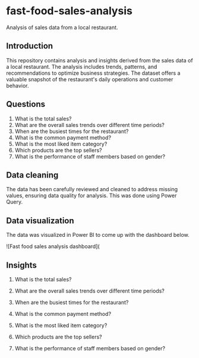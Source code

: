 # fast-food-sales-analysis
Analysis of sales data from a local restaurant.

## Introduction
This repository contains analysis and insights derived from the sales data of a local restaurant. The analysis includes trends, patterns, and recommendations to optimize business strategies. The dataset offers a valuable snapshot of the restaurant's daily operations and customer behavior.

## Questions
1. What is the total sales?
2. What are the overall sales trends over different time periods?
3. When are the busiest times for the restaurant?
4. What is the common payment method?
5. What is the most liked item category?
6. Which products are the top sellers?
7. What is the performance of staff members based on gender?

## Data cleaning

The data has been carefully reviewed and cleaned to address missing values, ensuring data quality for analysis. This was done using Power Query.

## Data visualization

The data was visualized in Power BI to come up with the dashboard below.

![Fast food sales analysis dashboard](
## Insights

1. What is the total sales?
   
2. What are the overall sales trends over different time periods?
   
3. When are the busiest times for the restaurant?

  
4. What is the common payment method?

   
5. What is the most liked item category?

    
6. Which products are the top sellers?

    
7. What is the performance of staff members based on gender?
